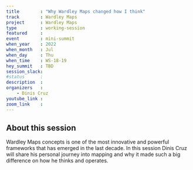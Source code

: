 ```yaml
---
title        : "Why Wardley Maps changed how I think"
track        : Wardley Maps
project      : Wardley Maps
type         : working-session
featured     :
event        : mini-summit
when_year    : 2022
when_month   : Jul
when_day     : Thu
when_time    : WS-18-19
hey_summit   : TBD
session_slack:
#status      :
description  :
organizers   :
    - Dinis Cruz    
youtube_link : 
zoom_link    :
---
```


## About this session
Wardley Maps concepts is one of the most innovative and powerful frameworks 
that has emerged in the last decade. In this session Dinis Cruz will share
his personal journey into mapping and why it made such a big difference
on how he thinks and operates. 